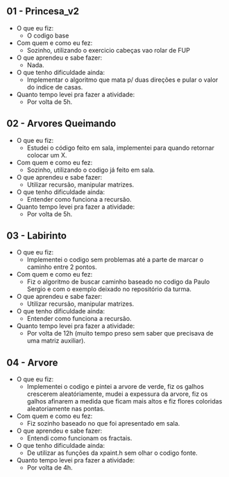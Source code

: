 ## 01 - Princesa_v2
- O que eu fiz:
    - O codigo base
- Com quem e como eu fez:
    - Sozinho, utilizando o exercicio cabeças vao rolar de FUP
- O que aprendeu e sabe fazer:
    - Nada.
- O que tenho dificuldade ainda:
    - Implementar o algoritmo que mata p/ duas direções e pular o valor do indice de casas.
- Quanto tempo levei pra fazer a atividade:
    - Por volta de 5h.

## 02 - Arvores Queimando
- O que eu fiz:
    - Estudei o código feito em sala, implementei para quando retornar colocar um X.
- Com quem e como eu fez:
    - Sozinho, utilizando o codigo já feito em sala.
- O que aprendeu e sabe fazer:
    - Utilizar recursão, manipular matrizes.
- O que tenho dificuldade ainda:
    - Entender como funciona a recursão.
- Quanto tempo levei pra fazer a atividade:
    - Por volta de 5h.

## 03 - Labirinto
- O que eu fiz:
    - Implementei o codigo sem problemas até a parte de marcar o caminho entre 2 pontos.
- Com quem e como eu fez:
    - Fiz o algoritmo de buscar caminho baseado no codigo da Paulo Sergio e com o exemplo deixado no repositório da turma.
- O que aprendeu e sabe fazer:
    - Utilizar recursão, manipular matrizes.
- O que tenho dificuldade ainda:
    - Entender como funciona a recursão.
- Quanto tempo levei pra fazer a atividade:
    - Por volta de 12h (muito tempo preso sem saber que precisava de uma matriz auxiliar).

## 04 - Arvore
- O que eu fiz:
    - Implementei o codigo e pintei a arvore de verde, fiz os galhos crescerem aleatóriamente, mudei a expessura da arvore, fiz os galhos afinarem a medida que ficam mais altos e fiz flores coloridas aleatoriamente nas pontas.
- Com quem e como eu fez:
    - Fiz sozinho baseado no que foi apresentado em sala.
- O que aprendeu e sabe fazer:
    - Entendi como funcionam os fractais.
- O que tenho dificuldade ainda:
    - De utilizar as funções da xpaint.h sem olhar o codigo fonte.
- Quanto tempo levei pra fazer a atividade:
    - Por volta de 4h.